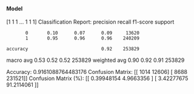 #### Model
[1 1 1 ... 1 1 1]
Classification Report:
              precision    recall  f1-score   support

           0       0.10      0.07      0.09     13620
           1       0.95      0.96      0.96    240209

    accuracy                           0.92    253829
   macro avg       0.53      0.52      0.52    253829
weighted avg       0.90      0.92      0.91    253829

Accuracy: 0.9161088764483176
Confusion Matrix:
[[  1014  12606]
 [  8688 231521]]
Confusion Matrix (%):
[[ 0.39948154  4.9663356 ]
 [ 3.42277675 91.2114061 ]]
